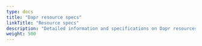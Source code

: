 ```yaml
---
type: docs
title: "Dapr resource specs"
linkTitle: "Resource specs"
description: "Detailed information and specifications on Dapr resources"
weight: 500
---
```

